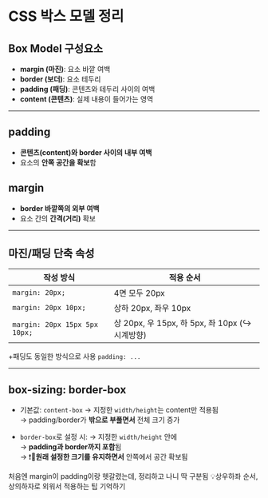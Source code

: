 # CSS 박스 모델 정리

## Box Model 구성요소
- **margin (마진)**: 요소 바깥 여백
- **border (보더)**: 요소 테두리
- **padding (패딩)**: 콘텐츠와 테두리 사이의 여백
- **content (콘텐츠)**: 실제 내용이 들어가는 영역


---

## padding
- **콘텐츠(content)와 border 사이의 내부 여백**
- 요소의 **안쪽 공간을 확보**함

## margin
- **border 바깥쪽의 외부 여백**
- 요소 간의 **간격(거리)** 확보

---

## 마진/패딩 단축 속성

| 작성 방식 | 적용 순서 |
|-----------|------------|
| `margin: 20px;` | 4면 모두 20px |
| `margin: 20px 10px;` | 상하 20px, 좌우 10px |
| `margin: 20px 15px 5px 10px;` | 상 20px, 우 15px, 하 5px, 좌 10px (↪️ 시계방향) |

+패딩도 동일한 방식으로 사용 `padding: ...`

---

## box-sizing: border-box

- 기본값: `content-box`
  → 지정한 `width/height`는 content만 적용됨  
  → padding/border가 **밖으로 부풀면서** 전체 크기 증가

- `border-box`로 설정 시:
  → 지정한 `width/height` 안에  
  → **padding과 border까지 포함**됨  
  → ❗📌**원래 설정한 크기를 유지하면서** 안쪽에서 공간 확보됨


처음엔 margin이 padding이랑 헷갈렸는데, 정리하고 나니 딱 구분됨
💡상우하좌 순서, 상의하자로 외워서 적용하는 팁 기억하기

